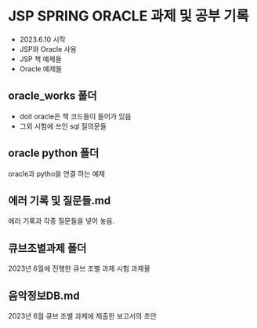 # JSP SPRING ORACLE 과제 및 공부 기록
- 2023.6.10 시작
- JSP와 Oracle 사용
- JSP 책 예제들
- Oracle 예제들 

## oracle_works 폴더
- doit oracle은 책 코드들이 들어가 있음
- 그외 시험에 쓰인 sql 질의문들

## oracle python 폴더
oracle과 pytho을 연결 하는 예제

## 에러 기록 및 질문들.md
에러 기록과 각종 질문들을 넣어 놓음.

## 큐브조별과제 폴더
2023년 6월에 진행한 큐브 조별 과제 시험 과제물

## 음악정보DB.md
2023년 6월 큐브 조별 과제에 제출한 보고서의 초안
